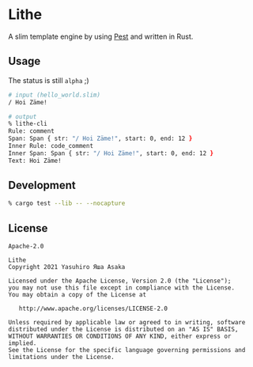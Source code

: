 # Lithe

A slim template engine by using [Pest](https://github.com/pest-parser/pest) and
written in Rust.


## Usage

The status is still `alpha` ;)

```zsh
# input (hello_world.slim)
/ Hoi Zäme!

# output
% lithe-cli
Rule: comment
Span: Span { str: "/ Hoi Zäme!", start: 0, end: 12 }
Inner Rule: code_comment
Inner Span: Span { str: "/ Hoi Zäme!", start: 0, end: 12 }
Text: Hoi Zäme!
```


## Development

```zsh
% cargo test --lib -- --nocapture
```


## License

`Apache-2.0`

```text
Lithe
Copyright 2021 Yasuhiro Яша Asaka

Licensed under the Apache License, Version 2.0 (the "License");
you may not use this file except in compliance with the License.
You may obtain a copy of the License at

   http://www.apache.org/licenses/LICENSE-2.0

Unless required by applicable law or agreed to in writing, software
distributed under the License is distributed on an "AS IS" BASIS,
WITHOUT WARRANTIES OR CONDITIONS OF ANY KIND, either express or implied.
See the License for the specific language governing permissions and
limitations under the License.
```
